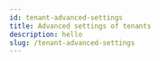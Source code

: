 ```yaml
---
id: tenant-advanced-settings
title: Advanced settings of tenants
description: hello
slug: /tenant-advanced-settings
---
```

